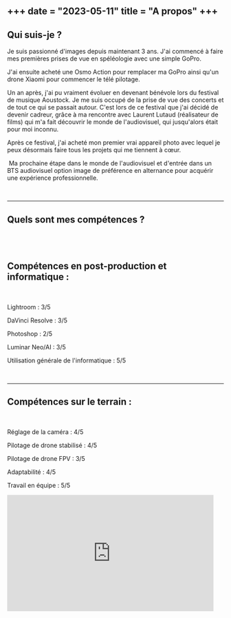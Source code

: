 +++
date = "2023-05-11"
title = "A propos"
+++
---
Qui suis-je ?
---

Je suis passionné d'images depuis maintenant 3 ans. J'ai commencé à faire mes premières prises de vue en spéléologie avec une simple GoPro.


J'ai ensuite acheté une Osmo Action pour remplacer ma GoPro ainsi qu'un drone Xiaomi pour commencer le télé pilotage.


Un an après, j'ai pu vraiment évoluer en devenant bénévole lors du festival de musique Aoustock. Je me suis occupé de la prise de vue des concerts et de tout ce qui se passait autour. C'est lors de ce festival que j'ai décidé de devenir cadreur, grâce à ma rencontre avec Laurent Lutaud (réalisateur de films) qui m'a fait découvrir le monde de l'audiovisuel, qui jusqu'alors était pour moi inconnu.

 
Après ce festival, j'ai acheté mon premier vrai appareil photo avec lequel je peux désormais faire tous les projets qui me tiennent à cœur.

​
Ma prochaine étape dans le monde de l'audiovisuel et d'entrée dans un BTS audiovisuel option image de préférence en alternance pour acquérir une expérience professionnelle.

​

--- 
Quels sont mes compétences ?
---
​
---
Compétences en post-production et informatique :
---
​

Lightroom : 3/5

DaVinci Resolve : 3/5

Photoshop : 2/5

Luminar Neo/AI : 3/5

Utilisation générale de l'informatique : 5/5

​

---
Compétences sur le terrain :
---
​

Réglage de la caméra : 4/5

Pilotage de drone stabilisé : 4/5

Pilotage de drone FPV : 3/5

Adaptabilité : 4/5

Travail en équipe : 5/5

 
 

<iframe width="480" height="270" src="https://www.youtube.com/embed/e1EFPanbmOU" title="présentation" frameborder="0" allow="accelerometer; autoplay; clipboard-write; encrypted-media; gyroscope; picture-in-picture; web-share" allowfullscreen></iframe>
